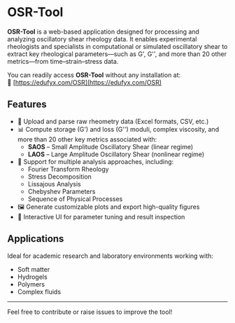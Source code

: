 # OSR-Tool
**OSR-Tool** is a web-based application designed for processing and analyzing oscillatory shear rheology data. It enables experimental rheologists and specialists in computational or simulated oscillatory shear to extract key rheological parameters—such as G', G'', and more than 20 other metrics—from time–strain–stress data.

You can readily access **OSR-Tool** without any installation at:  
🔗 [https://edufyx.com/OSR](https://edufyx.com/OSR)

## Features

- 📂 Upload and parse raw rheometry data (Excel formats, CSV, etc.)
- 📊 Compute storage (G') and loss (G'') moduli, complex viscosity, and more than 20 other key metrics associated with:
  - **SAOS** – Small Amplitude Oscillatory Shear (linear regime)
  - **LAOS** – Large Amplitude Oscillatory Shear (nonlinear regime)
- 🧪 Support for multiple analysis approaches, including:
  - Fourier Transform Rheology  
  - Stress Decomposition  
  - Lissajous Analysis  
  - Chebyshev Parameters  
  - Sequence of Physical Processes
- 🖼️ Generate customizable plots and export high-quality figures
- 🧭 Interactive UI for parameter tuning and result inspection

## Applications

Ideal for academic research and laboratory environments working with:
- Soft matter  
- Hydrogels  
- Polymers  
- Complex fluids

---

Feel free to contribute or raise issues to improve the tool!
